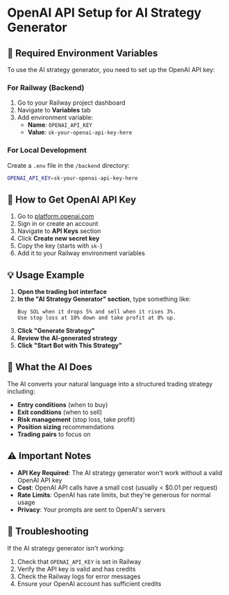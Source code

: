# OpenAI API Setup for AI Strategy Generator

## 🔑 **Required Environment Variables**

To use the AI strategy generator, you need to set up the OpenAI API key:

### **For Railway (Backend)**
1. Go to your Railway project dashboard
2. Navigate to **Variables** tab
3. Add environment variable:
   - **Name**: `OPENAI_API_KEY`
   - **Value**: `sk-your-openai-api-key-here`

### **For Local Development**
Create a `.env` file in the `/backend` directory:
```bash
OPENAI_API_KEY=sk-your-openai-api-key-here
```

## 🚀 **How to Get OpenAI API Key**

1. Go to [platform.openai.com](https://platform.openai.com)
2. Sign in or create an account
3. Navigate to **API Keys** section
4. Click **Create new secret key**
5. Copy the key (starts with `sk-`)
6. Add it to your Railway environment variables

## 💡 **Usage Example**

1. **Open the trading bot interface**
2. **In the "AI Strategy Generator" section**, type something like:
   ```
   Buy SOL when it drops 5% and sell when it rises 3%. 
   Use stop loss at 10% down and take profit at 8% up.
   ```
3. **Click "Generate Strategy"**
4. **Review the AI-generated strategy**
5. **Click "Start Bot with This Strategy"**

## 🎯 **What the AI Does**

The AI converts your natural language into a structured trading strategy including:
- **Entry conditions** (when to buy)
- **Exit conditions** (when to sell)
- **Risk management** (stop loss, take profit)
- **Position sizing** recommendations
- **Trading pairs** to focus on

## ⚠️ **Important Notes**

- **API Key Required**: The AI strategy generator won't work without a valid OpenAI API key
- **Cost**: OpenAI API calls have a small cost (usually < $0.01 per request)
- **Rate Limits**: OpenAI has rate limits, but they're generous for normal usage
- **Privacy**: Your prompts are sent to OpenAI's servers

## 🔧 **Troubleshooting**

If the AI strategy generator isn't working:
1. Check that `OPENAI_API_KEY` is set in Railway
2. Verify the API key is valid and has credits
3. Check the Railway logs for error messages
4. Ensure your OpenAI account has sufficient credits
